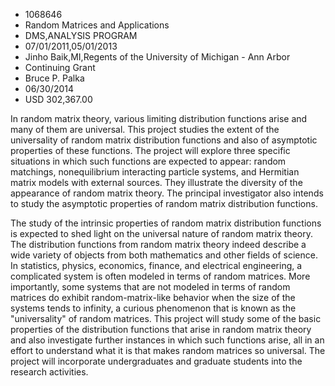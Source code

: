 
* 1068646
* Random Matrices and Applications
* DMS,ANALYSIS PROGRAM
* 07/01/2011,05/01/2013
* Jinho Baik,MI,Regents of the University of Michigan - Ann Arbor
* Continuing Grant
* Bruce P. Palka
* 06/30/2014
* USD 302,367.00

In random matrix theory, various limiting distribution functions arise and many
of them are universal. This project studies the extent of the universality of
random matrix distribution functions and also of asymptotic properties of these
functions. The project will explore three specific situations in which such
functions are expected to appear: random matchings, nonequilibrium interacting
particle systems, and Hermitian matrix models with external sources. They
illustrate the diversity of the appearance of random matrix theory. The
principal investigator also intends to study the asymptotic properties of random
matrix distribution functions.

The study of the intrinsic properties of random matrix distribution functions is
expected to shed light on the universal nature of random matrix theory. The
distribution functions from random matrix theory indeed describe a wide variety
of objects from both mathematics and other fields of science. In statistics,
physics, economics, finance, and electrical engineering, a complicated system is
often modeled in terms of random matrices. More importantly, some systems that
are not modeled in terms of random matrices do exhibit random-matrix-like
behavior when the size of the systems tends to infinity, a curious phenomenon
that is known as the "universality" of random matrices. This project will study
some of the basic properties of the distribution functions that arise in random
matrix theory and also investigate further instances in which such functions
arise, all in an effort to understand what it is that makes random matrices so
universal. The project will incorporate undergraduates and graduate students
into the research activities.
